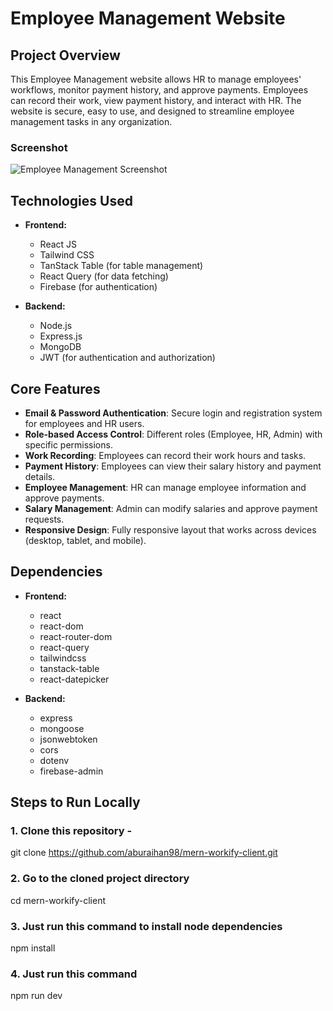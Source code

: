 # Employee Management Website

## Project Overview
This Employee Management website allows HR to manage employees' workflows, monitor payment history, and approve payments. Employees can record their work, view payment history, and interact with HR. The website is secure, easy to use, and designed to streamline employee management tasks in any organization.

### Screenshot
![Employee Management Screenshot](./path/to/screenshot.png)

## Technologies Used
- **Frontend:**
  - React JS
  - Tailwind CSS
  - TanStack Table (for table management)
  - React Query (for data fetching)
  - Firebase (for authentication)

- **Backend:**
  - Node.js
  - Express.js
  - MongoDB
  - JWT (for authentication and authorization)

## Core Features
- **Email & Password Authentication**: Secure login and registration system for employees and HR users.
- **Role-based Access Control**: Different roles (Employee, HR, Admin) with specific permissions.
- **Work Recording**: Employees can record their work hours and tasks.
- **Payment History**: Employees can view their salary history and payment details.
- **Employee Management**: HR can manage employee information and approve payments.
- **Salary Management**: Admin can modify salaries and approve payment requests.
- **Responsive Design**: Fully responsive layout that works across devices (desktop, tablet, and mobile).

## Dependencies
- **Frontend:**
  - react
  - react-dom
  - react-router-dom
  - react-query
  - tailwindcss
  - tanstack-table
  - react-datepicker

- **Backend:**
  - express
  - mongoose
  - jsonwebtoken
  - cors
  - dotenv
  - firebase-admin

## Steps to Run Locally

### 1. Clone this repository -
git clone https://github.com/aburaihan98/mern-workify-client.git

### 2. Go to the cloned project directory
cd mern-workify-client

### 3. Just run this command to install node dependencies
npm install

### 4. Just run this command
npm run dev



